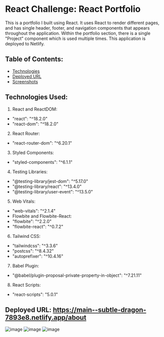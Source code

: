 # React Challenge: React Portfolio
This is a portfolio I built using React. It uses React to render different pages, and has single header, footer, and navigation components that appears throughout the application. Within the portfolio section, there is a single "Project" component which is used multiple times. This application is deployed to Netlify.

## Table of Contents:
- [Technologies](#Technologies)
- [Deployed URL](#Deployed-URL)
- [Screenshots](Screenshots)
  

## Technologies Used: 
1. React and ReactDOM:
- "react": "^18.2.0"
- "react-dom": "^18.2.0"

2. React Router:
- "react-router-dom": "^6.20.1"

3. Styled Components:
- "styled-components": "^6.1.1"

4. Testing Libraries:
- "@testing-library/jest-dom": "^5.17.0"
- "@testing-library/react": "^13.4.0"
- "@testing-library/user-event": "^13.5.0"

5. Web Vitals:
- "web-vitals": "^2.1.4"
- Flowbite and Flowbite-React:
- "flowbite": "^2.2.0"
- "flowbite-react": "^0.7.2"

6. Tailwind CSS:
- "tailwindcss": "^3.3.6"
- "postcss": "^8.4.32"
- "autoprefixer": "^10.4.16"

7. Babel Plugin:
- "@babel/plugin-proposal-private-property-in-object": "^7.21.11"

8. React Scripts:
- "react-scripts": "5.0.1"

## Deployed URL: https://main--subtle-dragon-7893e8.netlify.app/about

![image](https://github.com/00shivani/My-React-Portfolio/assets/126500106/135c2255-7a0b-451d-afcf-33c9b9d34484)
![image](https://github.com/00shivani/My-React-Portfolio/assets/126500106/0d30cf20-ef51-4a8e-8947-2648936611c8)
![image](https://github.com/00shivani/My-React-Portfolio/assets/126500106/b6d6720e-93da-4686-a60b-c0133ff8f070)



